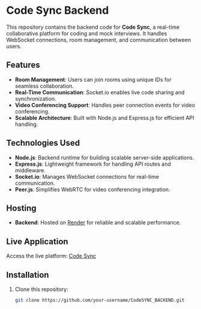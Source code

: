 # Code Sync Backend

This repository contains the backend code for **Code Sync**, a real-time collaborative platform for coding and mock interviews. It handles WebSocket connections, room management, and communication between users.

## Features

- **Room Management**: Users can join rooms using unique IDs for seamless collaboration.  
- **Real-Time Communication**: Socket.io enables live code sharing and synchronization.  
- **Video Conferencing Support**: Handles peer connection events for video conferencing.  
- **Scalable Architecture**: Built with Node.js and Express.js for efficient API handling.  

## Technologies Used

- **Node.js**: Backend runtime for building scalable server-side applications.  
- **Express.js**: Lightweight framework for handling API routes and middleware.  
- **Socket.io**: Manages WebSocket connections for real-time communication.  
- **Peer.js**: Simplifies WebRTC for video conferencing integration.  

## Hosting

- **Backend**: Hosted on [Render](https://render.com/) for reliable and scalable performance.  

## Live Application

Access the live platform: [Code Sync](https://codeinit.netlify.app)

## Installation

1. Clone this repository:
   ```bash
   git clone https://github.com/your-username/CodeSYNC_BACKEND.git
